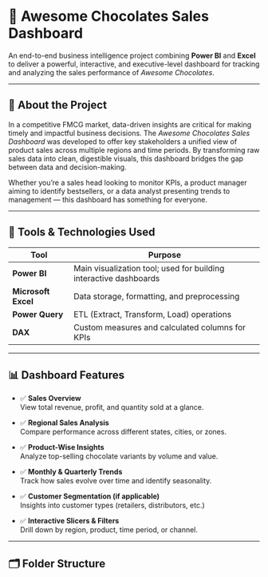 # 🍫 Awesome Chocolates Sales Dashboard

An end-to-end business intelligence project combining **Power BI** and **Excel** to deliver a powerful, interactive, and executive-level dashboard for tracking and analyzing the sales performance of *Awesome Chocolates*.

---

## 🧠 About the Project

In a competitive FMCG market, data-driven insights are critical for making timely and impactful business decisions. The *Awesome Chocolates Sales Dashboard* was developed to offer key stakeholders a unified view of product sales across multiple regions and time periods. By transforming raw sales data into clean, digestible visuals, this dashboard bridges the gap between data and decision-making.

Whether you’re a sales head looking to monitor KPIs, a product manager aiming to identify bestsellers, or a data analyst presenting trends to management — this dashboard has something for everyone.

---

## 🔧 Tools & Technologies Used

| Tool | Purpose |
|------|---------|
| **Power BI** | Main visualization tool; used for building interactive dashboards |
| **Microsoft Excel** | Data storage, formatting, and preprocessing |
| **Power Query** | ETL (Extract, Transform, Load) operations |
| **DAX** | Custom measures and calculated columns for KPIs |

---

## 📊 Dashboard Features

- ✅ **Sales Overview**  
  View total revenue, profit, and quantity sold at a glance.

- ✅ **Regional Sales Analysis**  
  Compare performance across different states, cities, or zones.

- ✅ **Product-Wise Insights**  
  Analyze top-selling chocolate variants by volume and value.

- ✅ **Monthly & Quarterly Trends**  
  Track how sales evolve over time and identify seasonality.

- ✅ **Customer Segmentation (if applicable)**  
  Insights into customer types (retailers, distributors, etc.)

- ✅ **Interactive Slicers & Filters**  
  Drill down by region, product, time period, or channel.

---

## 🗂️ Folder Structure


